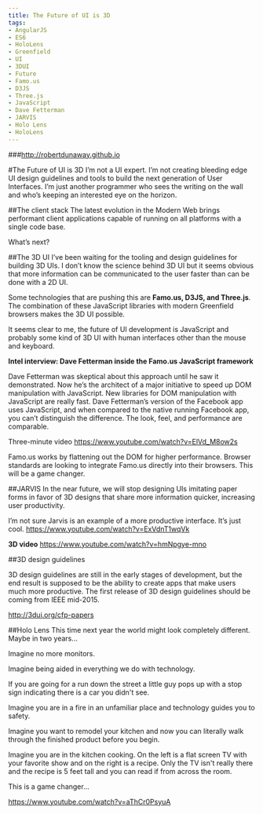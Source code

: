 ```yaml
---
title: The Future of UI is 3D
tags:
- AngularJS
- ES6
- HoloLens
- Greenfield
- UI
- 3DUI
- Future
- Famo.us
- D3JS
- Three.js
- JavaScript
- Dave Fetterman
- JARVIS
- Holo Lens
- HoloLens
---
```


###http://robertdunaway.github.io

#The Future of UI is 3D
I’m not a UI expert.  I’m not creating bleeding edge UI design guidelines and tools to build the next generation of User Interfaces.  I’m just another programmer who sees the writing on the wall and who’s keeping an interested eye on the horizon.

##The client stack
The latest evolution in the Modern Web brings performant client applications capable of running on all platforms with a single code base.  

What’s next?

##The 3D UI
I’ve been waiting for the tooling and design guidelines for building 3D UIs.  I don’t know the science behind 3D UI but it seems obvious that more information can be communicated to the user faster than can be done with a 2D UI.

Some technologies that are pushing this are **Famo.us, D3JS, and Three.js**.  The combination of these JavaScript libraries with modern Greenfield browsers makes the 3D UI possible.

It seems clear to me, the future of UI development is JavaScript and probably some kind of 3D UI with human interfaces other than the mouse and keyboard.  

**Intel interview: Dave Fetterman inside the Famo.us JavaScript framework**

Dave Fetterman was skeptical about this approach until he saw it demonstrated. Now he’s the architect of a major initiative to speed up DOM manipulation with JavaScript.  New libraries for DOM manipulation with JavaScript are really fast.  Dave Fetterman’s version of the Facebook app uses JavaScript, and when compared to the native running Facebook app, you can’t distinguish the difference. The look, feel, and performance are comparable.

Three-minute video
https://www.youtube.com/watch?v=ElVd_M8ow2s

Famo.us works by flattening out the DOM for higher performance.  Browser standards are looking to integrate Famo.us directly into their browsers.  This will be a game changer.

##JARVIS
In the near future, we will stop designing UIs imitating paper forms in favor of 3D designs that share more information quicker, increasing user productivity.

I’m not sure Jarvis is an example of a more productive interface.  It’s just cool.
https://www.youtube.com/watch?v=ExVdnT1wqVk

**3D video**
https://www.youtube.com/watch?v=hmNpgye-mno

##3D design guidelines

3D design guidelines are still in the early stages of development, but the end result is supposed to be the ability to create apps that make users much more productive.  The first release of 3D design guidelines should be coming from IEEE mid-2015.

http://3dui.org/cfp-papers

##Holo Lens
This time next year the world might look completely different. Maybe in two years...

Imagine no more monitors. 

Imagine being aided in everything we do with technology.

If you are going for a run down the street a little guy pops up with a stop sign indicating there is a car you didn't see.

Imagine you are in a fire in an unfamiliar place and technology guides you to safety.

Imagine you want to remodel your kitchen and now you can literally walk through the finished product before you begin.

Imagine you are in the kitchen cooking. On the left is a flat screen TV with your favorite show and on the right is a recipe. Only the TV isn't really there and the recipe is 5 feet tall and you can read if from across the room.

This is a game changer...

https://www.youtube.com/watch?v=aThCr0PsyuA